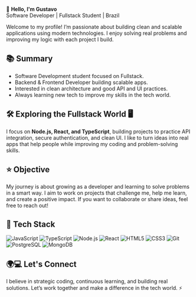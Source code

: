 👋 **Hello, I'm Gustavo**  
Software Developer | Fullstack Student | Brazil

Welcome to my profile! I’m passionate about building clean and scalable applications using modern technologies. I enjoy solving real problems and improving my logic with each project I build.

## 📚 Summary

- Software Development student focused on Fullstack.
- Backend & Frontend Developer building scalable apps.
- Interested in clean architecture and good API and UI practices.
- Always learning new tech to improve my skills in the tech world.

## 🛠️ Exploring the Fullstack World 🖥️

I focus on **Node.js, React, and TypeScript**, building projects to practice API integration, secure authentication, and clean UI. I like to turn ideas into real apps that help people while improving my coding and problem-solving skills.

## ⭐ Objective

My journey is about growing as a developer and learning to solve problems in a smart way. I aim to work on projects that challenge me, help me learn, and create a positive impact. If you want to collaborate or share ideas, feel free to reach out!

## 🚀 Tech Stack

![JavaScript](https://img.shields.io/badge/-JavaScript-F7DF1E?style=for-the-badge&logo=javascript&logoColor=000)
![TypeScript](https://img.shields.io/badge/-TypeScript-3178C6?style=for-the-badge&logo=typescript&logoColor=fff)
![Node.js](https://img.shields.io/badge/-Node.js-339933?style=for-the-badge&logo=node.js&logoColor=fff)
![React](https://img.shields.io/badge/-React-61DAFB?style=for-the-badge&logo=react&logoColor=000)
![HTML5](https://img.shields.io/badge/-HTML5-E34F26?style=for-the-badge&logo=html5&logoColor=fff)
![CSS3](https://img.shields.io/badge/-CSS3-1572B6?style=for-the-badge&logo=css3&logoColor=fff)
![Git](https://img.shields.io/badge/-Git-F05032?style=for-the-badge&logo=git&logoColor=fff)
![PostgreSQL](https://img.shields.io/badge/-PostgreSQL-336791?style=for-the-badge&logo=postgresql&logoColor=fff)
![MongoDB](https://img.shields.io/badge/-MongoDB-47A248?style=for-the-badge&logo=mongodb&logoColor=fff)

## 🌍💻 Let's Connect

I believe in strategic coding, continuous learning, and building real solutions. Let’s work together and make a difference in the tech world. ⚡
